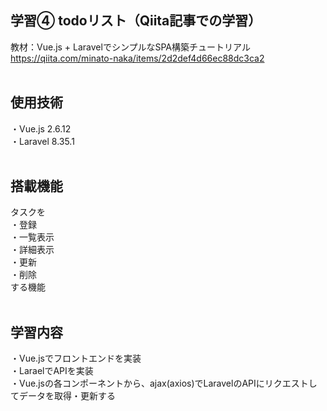 ## 学習④ todoリスト（Qiita記事での学習）
教材：Vue.js + LaravelでシンプルなSPA構築チュートリアル<br>
https://qiita.com/minato-naka/items/2d2def4d66ec88dc3ca2
<br><br>

## 使用技術
・Vue.js 2.6.12<br>
・Laravel 8.35.1
<br><br>

## 搭載機能
タスクを<br>
・登録<br>
・一覧表示<br>
・詳細表示<br>
・更新<br>
・削除<br>
する機能
<br><br>

## 学習内容
・Vue.jsでフロントエンドを実装<br>
・LaraelでAPIを実装<br>
・Vue.jsの各コンポーネントから、ajax(axios)でLaravelのAPIにリクエストしてデータを取得・更新する
